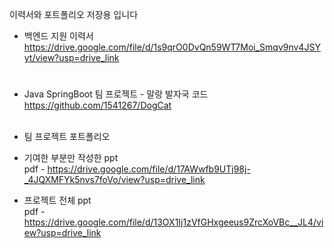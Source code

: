 이력서와 포트폴리오 저장용 입니다

- 백엔드 지원 이력서
https://drive.google.com/file/d/1s9qrO0DvQn59WT7Moi_Smqv9nv4JSYyt/view?usp=drive_link
<h1></h1>

-  Java SpringBoot 팀 프로젝트 - 말랑 발자국 코드 <br>https://github.com/1541267/DogCat<br><br>
-  팀 프로젝트 포트폴리오<br>

- 기여한 부분만 작성한 ppt <br>
pdf - https://drive.google.com/file/d/17AWwfb9UTj98j-_4JQXMFYk5nvs7foVo/view?usp=drive_link <br>

- 프로젝트 전체 ppt <br>
pdf - https://drive.google.com/file/d/13OX1Ij1zVfGHxgeeus9ZrcXoVBc__JL4/view?usp=drive_link <br>
